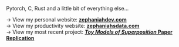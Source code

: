 Pytorch, C, Rust and a little bit of everything else...  

→ View my personal website: <a href="https://zephaniahdev.com/"><b>zephaniahdev.com</b></a>   
→ View my productivity website: <b><a href="https://zephaniahsdata.com/">zephaniahsdata.com</a></b>  
→ View my most recent project: <a href="https://github.com/zroe1/toy-models-of-superposition"><b><i>Toy Models of Superposition</i> Paper Replication</b></a>  
